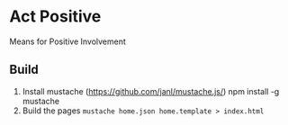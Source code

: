 # Act Positive
Means for Positive Involvement

## Build

1. Install mustache (<https://github.com/janl/mustache.js/>)
npm install -g mustache
2. Build the pages
`mustache home.json home.template > index.html`
